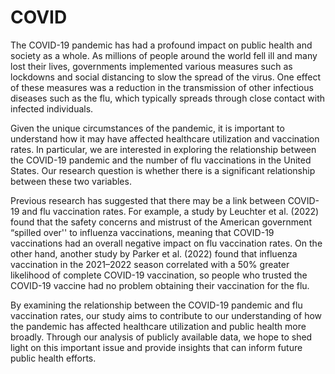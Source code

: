 # COVID
The COVID-19 pandemic has had a profound impact on public health and society as a whole. As millions of people around the world fell ill and many lost their lives, governments implemented various measures such as lockdowns and social distancing to slow the spread of the virus. One effect of these measures was a reduction in the transmission of other infectious diseases such as the flu, which typically spreads through close contact with infected individuals.

Given the unique circumstances of the pandemic, it is important to understand how it may have affected healthcare utilization and vaccination rates. In particular, we are interested in exploring the relationship between the COVID-19 pandemic and the number of flu vaccinations in the United States. Our research question is whether there is a significant relationship between these two variables.

Previous research has suggested that there may be a link between COVID-19 and flu vaccination rates. For example, a study by Leuchter et al. (2022) found that the safety concerns and mistrust of the American government “spilled over'' to influenza vaccinations, meaning that COVID-19 vaccinations had an overall negative impact on flu vaccination rates. On the other hand, another study by Parker et al. (2022) found that influenza vaccination in the 2021–2022 season correlated with a 50% greater likelihood of complete COVID-19 vaccination, so people who trusted the COVID-19 vaccine had no problem obtaining their vaccination for the flu.

By examining the relationship between the COVID-19 pandemic and flu vaccination rates, our study aims to contribute to our understanding of how the pandemic has affected healthcare utilization and public health more broadly. Through our analysis of publicly available data, we hope to shed light on this important issue and provide insights that can inform future public health efforts.
